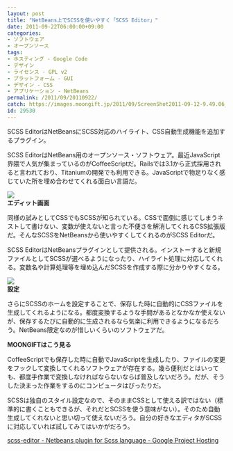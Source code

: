 ```yaml
---
layout: post
title: "NetBeans上でSCSSを使いやすく「SCSS Editor」"
date: 2011-09-22T06:00:00+09:00
categories:
- ソフトウェア
- オープンソース
tags: 
- ホスティング - Google Code
- デザイン
- ライセンス - GPL v2
- プラットフォーム - GUI
- デザイン - CSS
- アプリケーション - NetBeans
permalink: /2011/09/20110922/
catch: https://images.moongift.jp/2011/09/ScreenShot2011-09-12-9.49.06_thumb.png
id: 29530
---
```

SCSS EditorはNetBeansにSCSS対応のハイライト、CSS自動生成機能を追加するプラグイン。

  

SCSS EditorはNetBeans用のオープンソース・ソフトウェア。最近JavaScript界隈で人気が集まっているのがCoffeeScriptだ。Railsでは3.1から正式採用されると言われており、Titaniumの開発でも利用できる。JavaScriptで物足りなく感じていた所を埋め合わせてくれる面白い言語だ。

  

[![](https://images.moongift.jp/2011/09/ScreenShot2011-09-12-9.48.14_thumb.png)](https://images.moongift.jp/2011/09/2eb5cf90b4998fb4f88e835a7b9d43e9.png)  
**エディット画面**

  

同様の試みとしてCSSでもSCSSが知られている。CSSで面倒に感じてしまうネストして書けない、変数が使えないと言った不便さを解消してくれるCSS拡張版だ。そんなSCSSをNetBeansから使いやすくしてくれるのがSCSS Editorだ。

  
<!--more-->  

SCSS EditorはNetBeansプラグインとして提供される。インストーすると新規ファイルとしてSCSSが選べるようになったり、ハイライト処理に対応してくれる。変数名や計算処理等を埋め込んだSCSSを作成する際に分かりやすくなる。

  

[![](https://images.moongift.jp/2011/09/ScreenShot2011-09-12-9.49.06_thumb.png)](https://images.moongift.jp/2011/09/21123834b74344b052c508bd6cfc52b3.png)  
**設定**

  

さらにSCSSのホームを設定することで、保存した時に自動的にCSSファイルを生成してくれるようになる。都度変換するような手間があるとなかなか使えないが、保存するたびに自動的に生成されるなら気楽に利用できるようになるだろう。NetBeans限定なのが惜しいくらいのソフトウェアだ。

  
  
  

**MOONGIFTはこう見る**

  

CoffeeScriptでも保存した時に自動でJavaScriptを生成したり、ファイルの変更をフックして変換してくれるソフトウェアが存在する。幾ら便利だとはいっても、都度手作業で変換しなければならないならば普及しないだろう。だが、そうした決まった作業をするのにコンピュータはぴったりだ。

  

SCSSは独自のスタイル設定なので、そのままCSSとして使える訳ではない（標準的に書くこともできるが、それだとSCSSを使う意味がない）。そのため自動生成してくれないと思い切って使えないだろう。自分の好きなエディタがSCSSに対応していれば試してみてはいかがだろう。

  

[scss-editor - Netbeans plugin for Scss language - Google Project Hosting](http://code.google.com/p/scss-editor/)

